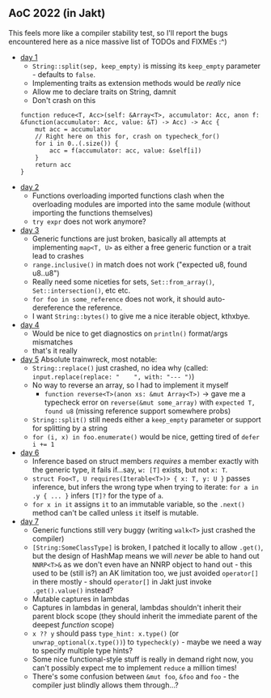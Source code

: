  ## AoC 2022 (in Jakt)

 This feels more like a compiler stability test, so I'll report the bugs encountered here as a nice massive list of TODOs and FIXMEs :^)

 - [day 1](day1)
     - `String::split(sep, keep_empty)` is missing its `keep_empty` parameter - defaults to `false`.
     - Implementing traits as extension methods would be _really_ nice
     - Allow me to declare traits on String, damnit
     - Don't crash on this
     ```jakt
     function reduce<T, Acc>(self: &Array<T>, accumulator: Acc, anon f: &function(accumulator: Acc, value: &T) -> Acc) -> Acc {
         mut acc = accumulator
         // Right here on this for, crash on typecheck_for()
         for i in 0..(.size()) {
             acc = f(accumulator: acc, value: &self[i])
         }
         return acc
     }
     ```
- [day 2](day2)
    - Functions overloading imported functions clash when the overloading modules are imported into the same module (without importing the functions themselves)
    - `try expr` does not work anymore?
- [day 3](day3)
    - Generic functions are just broken, basically all attempts at implementing `map<T, U>` as either a free generic function or a trait lead to crashes
    - `range.inclusive()` in match does not work ("expected u8, found u8..u8")
    - Really need some niceties for sets, `Set::from_array()`, `Set::intersection()`, etc etc.
    - `for foo in some_reference` does not work, it should auto-dereference the reference.
    - I want `String::bytes()` to give me a nice iterable object, kthxbye.
- [day 4](day4)
    - Would be nice to get diagnostics on `println()` format/args mismatches
    - that's it really
- [day 5](day5)
    Absolute trainwreck, most notable:
    - `String::replace()` just crashed, no idea why (called: `input.replace(replace: "    ", with: "--- ")`)
    - No way to reverse an array, so I had to implement it myself
        - `function reverse<T>(anon xs: &mut Array<T>)` -> gave me a typecheck error on `reverse(&mut some_array)` with `expected T, found u8` (missing reference support somewhere probs)
    - `String::split()` still needs either a `keep_empty` parameter or support for splitting by a string
    - `for (i, x) in foo.enumerate()` would be nice, getting tired of `defer i += 1`
- [day 6](day6)
    - Inference based on struct members _requires_ a member exactly with the generic type, it fails if...say, `w: [T]` exists, but not `x: T`.
    - `struct Foo<T, U requires(Iterable<T>)> { x: T, y: U }` passes inference, but infers the wrong type when trying to iterate: `for a in .y { ... }` infers `[T]?` for the type of `a`.
    - `for x in it` assigns `it` to an immutable variable, so the `.next()` method can't be called unless `it` itself is mutable.
- [day 7](day7)
    - Generic functions still very buggy (writing `walk<T>` just crashed the compiler)
    - `[String:SomeClassType]` is broken, I patched it locally to allow `.get()`, but the design of HashMap means we will _never_ be able to hand out `NNRP<T>&` as we don't even have an NNRP object to hand out - this used to be (still is?) an AK limitation too, we just avoided `operator[]` in there mostly - should `operator[]` in Jakt just invoke `.get().value()` instead?
    - Mutable captures in lambdas
    - Captures in lambdas in general, lambdas shouldn't inherit their parent block scope (they should inherit the immediate parent of the deepest _function_ scope)
    - `x ?? y` should pass `type_hint: x.type()` (or `unwrap_optional(x.type())`) to `typecheck(y)` - maybe we need a way to specify multiple type hints?
    - Some nice functional-style stuff is really in demand right now, you can't possibly expect me to implement `reduce` a million times!
    - There's some confusion between `&mut foo`, `&foo` and `foo` - the compiler just blindly allows them through...?
